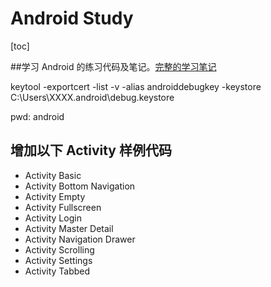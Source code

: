 # Android Study

[toc]

##学习 Android 的练习代码及笔记。[完整的学习笔记](AndroidStudy.png)

keytool -exportcert -list -v -alias androiddebugkey -keystore C:\Users\XXXX\.android\debug.keystore

pwd: android

## 增加以下 Activity 样例代码

+ Activity Basic
+ Activity Bottom Navigation
+ Activity Empty
+ Activity Fullscreen
+ Activity Login
+ Activity Master Detail
+ Activity Navigation Drawer
+ Activity Scrolling
+ Activity Settings
+ Activity Tabbed
